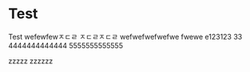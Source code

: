# Test
Test
wefewfewㅈㄷㄹ
ㅈㄷㄹㅈㄷㄹ
wefwefwefwefwe
fwewe
e123123
33
4444444444444
5555555555555

zzzzz
zzzzzz

